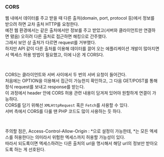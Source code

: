 ### CORS

웹 내에서 데이터를 주고 받을 때 다른 출처(domain, port, protocol 등)에서 정보를 받으려 하면 교차 출처 HTTP를 요청한다.   
예전 웹 환경에서는 같은 출처에서만 정보를 주고 받았고(서버와 클라이언트만 연결하면 됐음) 오히려 다른 출처로 접근하면 해킹으로 간주했다.   
그래서 보안 상 출처가 다르면 request를 거부했다.    
하지만 API 같이 다른 출처를 이용해 데이터를 끌어 오는 에플리케이션 개발이 많아지면서 엑세스 허용 방법이 필요했고, 이에 나온 게 CORS다.   

<br>

CORS는 클라이언트와 서버 사이에서 두 번의 서버 요청이 들어간다.   
처음에는 OPTION을 이용해서 접근이 가능한지 확인하고, 그 다음 GET/POST를 통해 정식 request를 보내고 response를 받는다.   
이 과정에서 header 안에 CORS 허용 관련 내용이 담겨져 있어야 원할하게 연결이 가능하다.   
CORS를 담기 위해선 `XMLHttpRequest` 혹은 `Fetch`를 사용할 수 있다.   
서버 측에서 CORS를 다룰 땐 PHP 코드도 많이 사용하는 듯 하다.   

<br>

주의할 점은, Access-Control-Allow-Origin : *으로 설정이 가능한데, *는 모든 엑세스를 허용한다는 의미라서 위험한 엑세스까지 허용할 가능성이 있다.   
따라서 되도록이면 엑세스하려는 다른 출처의 url을 명시해서 해당 url의 정보만 받아오도록 하는 게 선호된다.   
